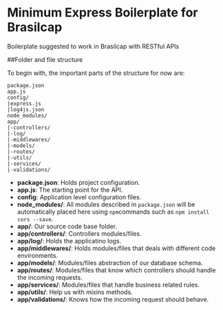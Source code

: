 # Minimum Express Boilerplate for Brasilcap

Boilerplate suggested to work in Brasilcap with RESTful APIs

##Folder and file structure

To begin with, the important parts of the structure for now are:

```
package.json
app.js
config/
|express.js
|log4js.json
node_modules/
app/
|-controllers/
|-log/
|-middlewares/
|-models/
|-routes/
|-utils/
|-services/
|-validations/ 
```

* **package.json**: Holds project configuration.
* **app.js**: The starting point for the API.
* **config**: Application level configuration files.
* **node_modules/**: All modules described in `package.json` will be automatically placed here using `npm`commands such as `npm install cors --save`.
* **app/**: Our source code base folder.
* **app/controllers/**: Controllers modules/files.
* **app/log/**: Holds the applicatino logs.
* **app/middlewares/**: Holds modules/files that deals with different code environments.
* **app/models/**: Modules/files abstraction of our database schema.
* **app/routes/**: Modules/files that know which controllers should handle the incoming requests.
* **app/services/**: Modules/files that handle business related rules.
* **app/utils/**: Help us with mixins methods.
* **app/validations/**: Knows how the incoming request should behave.

